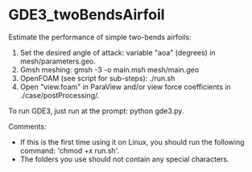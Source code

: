 # GDE3_twoBendsAirfoil

Estimate the performance of simple two-bends airfoils:

1. Set the desired angle of attack: variable "aoa" (degrees) in mesh/parameters.geo.
2. Gmsh meshing: gmsh -3 -o main.msh mesh/main.geo
3. OpenFOAM (see script for sub-steps): ./run.sh
4. Open "view.foam" in ParaView and/or view force coefficients in ./case/postProcessing/.

To run GDE3, just run at the prompt: python gde3.py.

Comments: 
- If this is the first time using it on Linux, you should run the following command: 'chmod +x run.sh'.
- The folders you use should not contain any special characters.
